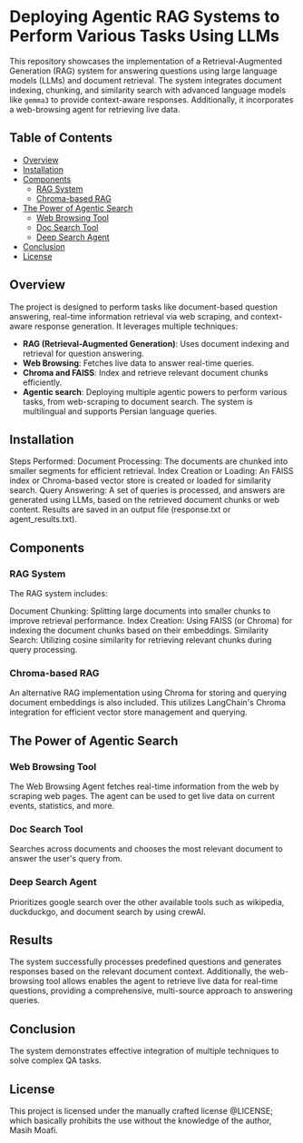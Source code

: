 # Deploying Agentic RAG Systems to Perform Various Tasks Using LLMs

This repository showcases the implementation of a Retrieval-Augmented Generation (RAG) system for answering questions using large language models (LLMs) and document retrieval. The system integrates document indexing, chunking, and similarity search with advanced language models like `gemma3` to provide context-aware responses. Additionally, it incorporates a web-browsing agent for retrieving live data.

## Table of Contents
- [Overview](#overview)
- [Installation](#installation)
- [Components](#components)
  - [RAG System](#rag-system)
  - [Chroma-based RAG](#chroma-based-rag)
- [The Power of Agentic Search](#the-power-of-agentic-search)
  - [Web Browsing Tool](#web-browsing-tool)
  - [Doc Search Tool](#doc-search-tool)
  - [Deep Search Agent](#deep-search-agent)
- [Conclusion](#conclusion)
- [License](#license)

## Overview
The project is designed to perform tasks like document-based question answering, real-time information retrieval via web scraping, and context-aware response generation. It leverages multiple techniques:
- **RAG (Retrieval-Augmented Generation)**: Uses document indexing and retrieval for question answering.
- **Web Browsing**: Fetches live data to answer real-time queries.
- **Chroma and FAISS**: Index and retrieve relevant document chunks efficiently.
- **Agentic search**: Deploying multiple agentic powers to perform various tasks, from web-scraping to document search. 
The system is multilingual and supports Persian language queries.

## Installation

Steps Performed:
Document Processing: The documents are chunked into smaller segments for efficient retrieval.
Index Creation or Loading: An FAISS index or Chroma-based vector store is created or loaded for similarity search.
Query Answering: A set of queries is processed, and answers are generated using LLMs, based on the retrieved document chunks or web content.
Results are saved in an output file (response.txt or agent_results.txt).

## Components
### RAG System
The RAG system includes:

Document Chunking: Splitting large documents into smaller chunks to improve retrieval performance.
Index Creation: Using FAISS (or Chroma) for indexing the document chunks based on their embeddings.
Similarity Search: Utilizing cosine similarity for retrieving relevant chunks during query processing.

### Chroma-based RAG

An alternative RAG implementation using Chroma for storing and querying document embeddings is also included. This utilizes LangChain's Chroma integration for efficient vector store management and querying.

## The Power of Agentic Search

### Web Browsing Tool
The Web Browsing Agent fetches real-time information from the web by scraping web pages. The agent can be used to get live data on current events, statistics, and more.

### Doc Search Tool
Searches across documents and chooses the most relevant document to answer the user's query from.

### Deep Search Agent
Prioritizes google search over the other available tools such as wikipedia, duckduckgo, and document search by using crewAI.

## Results
The system successfully processes predefined questions and generates responses based on the relevant document context. Additionally, the web-browsing tool allows enables the agent to retrieve live data for real-time questions, providing a comprehensive, multi-source approach to answering queries.

## Conclusion
The system demonstrates effective integration of multiple techniques to solve complex QA tasks.

## License
This project is licensed under the manually crafted license @LICENSE; which basically prohibits the use without the knowledge of the author, Masih Moafi. 
